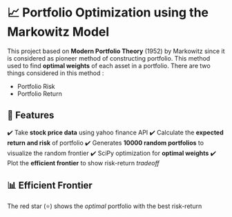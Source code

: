 # 📈 Portfolio Optimization using the Markowitz Model

This project based on **Modern Portfolio Theory** (1952) by Markowitz since it is considered as pioneer method of constructing portfolio. This method used to find **optimal weights** of each asset in a portfolio. There are two things considered in this method :
- Portfolio Risk
- Portfolio Return

## 🚀 Features 
:heavy_check_mark: Take **stock price data** using yahoo finance API
:heavy_check_mark: Calculate the **expected return and risk** of portfolio
:heavy_check_mark: Generates **10000 random portfolios** to visualize the random frontier 
:heavy_check_mark: SciPy optimization for **optimal weights**
:heavy_check_mark: Plot the **efficient frontier** to show risk-return *tradeoff*

## 📊 **Efficient Frontier**
The red star (⭐) shows the *optimal* portfolio with the best risk-return

